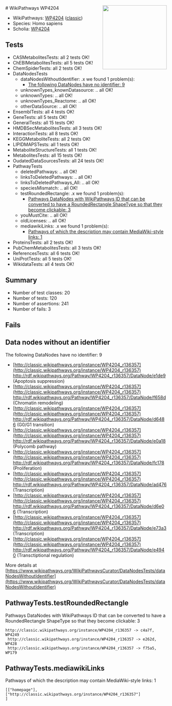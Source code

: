 <img style="float: right; width: 200px" src="https://upload.wikimedia.org/wikipedia/commons/thumb/8/83/Wplogo_with_text_500.png/640px-Wplogo_with_text_500.png" />
# WikiPathways WP4204

* WikiPathways: [WP4204](https://wikipathways.org/pathways/WP4204) ([classic](https://classic.wikipathways.org/instance/WP4204))
* Species: Homo sapiens
* Scholia: [WP4204](https://scholia.toolforge.org/wikipathways/WP4204)
## Tests
* CASMetabolitesTests: all 2 tests OK!
* ChEBIMetabolitesTests: all 5 tests OK!
* ChemSpiderTests: all 2 tests OK!
* DataNodesTests
    * dataNodesWithoutIdentifier: .x we found 1 problem(s):
        * [The following DataNodes have no identifier: 9](#d2d32fa8)
    * unknownTypes_knownDatasource: .. all OK!
    * unknownTypes: .. all OK!
    * unknownTypes_Reactome: .. all OK!
    * otherDataSource: .. all OK!
* EnsemblTests: all 4 tests OK!
* GeneTests: all 5 tests OK!
* GeneralTests: all 15 tests OK!
* HMDBSecMetabolitesTests: all 3 tests OK!
* InteractionTests: all 8 tests OK!
* KEGGMetaboliteTests: all 2 tests OK!
* LIPIDMAPSTests: all 1 tests OK!
* MetaboliteStructureTests: all 1 tests OK!
* MetabolitesTests: all 15 tests OK!
* OudatedDataSourcesTests: all 24 tests OK!
* PathwayTests
    * deletedPathways: .. all OK!
    * linksToDeletedPathways: .. all OK!
    * linksToDeletedPathways_All: .. all OK!
    * speciesMismatch: .. all OK!
    * testRoundedRectangle: .x we found 1 problem(s):
        * [Pathways DataNodes with WikiPathways ID that can be converted to have a RoundedRectangle ShapeType so that they become clickable: 3](#16e17dd)
    * youMustCite: .. all OK!
    * oldLicenses: .. all OK!
    * mediawikiLinks: .x we found 1 problem(s):
        * [Pathways of which the description may contain MediaWiki-style links: 1](#da69cf45)
* ProteinsTests: all 2 tests OK!
* PubChemMetabolitesTests: all 3 tests OK!
* ReferencesTests: all 6 tests OK!
* UniProtTests: all 5 tests OK!
* WikidataTests: all 4 tests OK!


## Summary

* Number of test classes: 20
* Number of tests: 120
* Number of assertions: 241
* Number of fails: 3

## Fails

<a name="d2d32fa8" />

## Data nodes without an identifier

The following DataNodes have no identifier: 9

* [http://classic.wikipathways.org/instance/WP4204_r136357](http://classic.wikipathways.org/instance/WP4204_r136357) http://rdf.wikipathways.org/Pathway/WP4204_r136357/DataNode/e1de9 (Apoptosis suppression)
* [http://classic.wikipathways.org/instance/WP4204_r136357](http://classic.wikipathways.org/instance/WP4204_r136357) http://rdf.wikipathways.org/Pathway/WP4204_r136357/DataNode/f658d (Chromatin remodeling)
* [http://classic.wikipathways.org/instance/WP4204_r136357](http://classic.wikipathways.org/instance/WP4204_r136357) http://rdf.wikipathways.org/Pathway/WP4204_r136357/DataNode/d6486 (G0/G1 transition)
* [http://classic.wikipathways.org/instance/WP4204_r136357](http://classic.wikipathways.org/instance/WP4204_r136357) http://rdf.wikipathways.org/Pathway/WP4204_r136357/DataNode/e0a18 (Polycomb pathway)
* [http://classic.wikipathways.org/instance/WP4204_r136357](http://classic.wikipathways.org/instance/WP4204_r136357) http://rdf.wikipathways.org/Pathway/WP4204_r136357/DataNode/fc178 (Proliferation)
* [http://classic.wikipathways.org/instance/WP4204_r136357](http://classic.wikipathways.org/instance/WP4204_r136357) http://rdf.wikipathways.org/Pathway/WP4204_r136357/DataNode/ad476 (Transcription)
* [http://classic.wikipathways.org/instance/WP4204_r136357](http://classic.wikipathways.org/instance/WP4204_r136357) http://rdf.wikipathways.org/Pathway/WP4204_r136357/DataNode/d6e06 (Transcription)
* [http://classic.wikipathways.org/instance/WP4204_r136357](http://classic.wikipathways.org/instance/WP4204_r136357) http://rdf.wikipathways.org/Pathway/WP4204_r136357/DataNode/e73a3 (Transcription)
* [http://classic.wikipathways.org/instance/WP4204_r136357](http://classic.wikipathways.org/instance/WP4204_r136357) http://rdf.wikipathways.org/Pathway/WP4204_r136357/DataNode/e4940 (Transctiptional regulation)


More details at [https://www.wikipathways.org/WikiPathwaysCurator/DataNodesTests/dataNodesWithoutIdentifier](https://www.wikipathways.org/WikiPathwaysCurator/DataNodesTests/dataNodesWithoutIdentifier)

<a name="16e17dd" />

## PathwayTests.testRoundedRectangle

Pathways DataNodes with WikiPathways ID that can be converted to have a RoundedRectangle ShapeType so that they become clickable: 3
```
http://classic.wikipathways.org/instance/WP4204_r136357 -> c4a7f, WP4249
 http://classic.wikipathways.org/instance/WP4204_r136357 -> e262d, WP428
 http://classic.wikipathways.org/instance/WP4204_r136357 -> f75a5, WP179
 ```

<a name="da69cf45" />

## PathwayTests.mediawikiLinks

Pathways of which the description may contain MediaWiki-style links: 1
```
[["homepage"],
["http://classic.wikipathways.org/instance/WP4204_r136357"]
]
```

